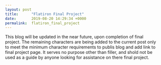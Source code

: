 ```yaml
---
layout: post
title:      "Flatiron Final Project"
date:       2019-08-20 14:29:34 +0000
permalink:  flatiron_final_project
---
```



This blog will be updated in the near future, upon completion of final project. The remaining characters are being added to the current post only to meet the minimum character requirements to publis blog and add link to final project page. It serves no purpose other than filler, and shold not be used as a guide by anyone looking for assistance on there final project.
